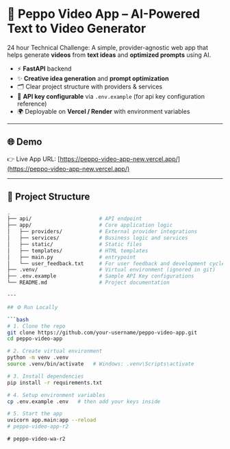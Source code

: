 # 🎥 Peppo Video App – AI-Powered Text to Video Generator

24 hour Technical Challenge: A simple, provider-agnostic web app that helps generate **videos** from **text ideas** and **optimized prompts** using AI.  

- ⚡ **FastAPI** backend  
- ✨ **Creative idea generation** and **prompt optimization**  
- 🗂️ Clear project structure with providers & services  
- 🔑 **API key configurable** via `.env.example` (for api key configuration reference)  
- 🌍 Deployable on **Vercel / Render** with environment variables  

---

## 🌐 Demo
👉 Live App URL: [https://peppo-video-app-new.vercel.app/](https://peppo-video-app-new.vercel.app/)

---

## 📂 Project Structure

```bash
.
├── api/                      # API endpoint
├── app/                      # Core application logic
│   ├── providers/            # External provider integrations
│   ├── services/             # Business logic and services
│   ├── static/               # Static files
│   ├── templates/            # HTML templates
│   ├── main.py               # entrypoint
│   └── user_feedback.txt     # For user feedback and development cycle
├── .venv/                    # Virtual environment (ignored in git)
├── .env.example              # Sample API Key configurations
└── README.md                 # Project documentation

---

## ⚙️ Run Locally

```bash
# 1. Clone the repo
git clone https://github.com/your-username/peppo-video-app.git
cd peppo-video-app

# 2. Create virtual environment
python -m venv .venv
source .venv/bin/activate   # Windows: .venv\Scripts\activate

# 3. Install dependencies
pip install -r requirements.txt

# 4. Setup environment variables
cp .env.example .env   # then add your keys inside

# 5. Start the app
uvicorn app.main:app --reload
#   p e p p o - v i d e o - a p p - r 2  
 #   p e p p o - v i d e o - w a - r 2  
 